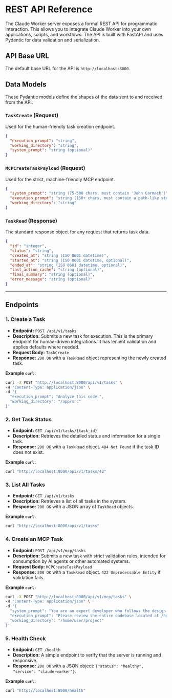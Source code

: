 # REST API Reference

The Claude Worker server exposes a formal REST API for programmatic interaction. This allows you to integrate Claude Worker into your own applications, scripts, and workflows. The API is built with FastAPI and uses Pydantic for data validation and serialization.

## API Base URL

The default base URL for the API is `http://localhost:8000`.

## Data Models

These Pydantic models define the shapes of the data sent to and received from the API.

### `TaskCreate` (Request)

Used for the human-friendly task creation endpoint.

```json
{
  "execution_prompt": "string",
  "working_directory": "string",
  "system_prompt": "string (optional)"
}
```

### `MCPCreateTaskPayload` (Request)

Used for the strict, machine-friendly MCP endpoint.

```json
{
  "system_prompt": "string (75-500 chars, must contain 'John Carmack')",
  "execution_prompt": "string (150+ chars, must contain a path-like string)",
  "working_directory": "string"
}
```

### `TaskRead` (Response)

The standard response object for any request that returns task data.

```json
{
  "id": "integer",
  "status": "string",
  "created_at": "string (ISO 8601 datetime)",
  "started_at": "string (ISO 8601 datetime, optional)",
  "ended_at": "string (ISO 8601 datetime, optional)",
  "last_action_cache": "string (optional)",
  "final_summary": "string (optional)",
  "error_message": "string (optional)"
}
```

---

## Endpoints

### 1. Create a Task

*   **Endpoint:** `POST /api/v1/tasks`
*   **Description:** Submits a new task for execution. This is the primary endpoint for human-driven integrations. It has lenient validation and applies defaults where needed.
*   **Request Body:** `TaskCreate`
*   **Response:** `200 OK` with a `TaskRead` object representing the newly created task.

**Example `curl`:**
```bash
curl -X POST "http://localhost:8000/api/v1/tasks" \
-H "Content-Type: application/json" \
-d '{
  "execution_prompt": "Analyze this code.",
  "working_directory": "/app/src"
}'
```

### 2. Get Task Status

*   **Endpoint:** `GET /api/v1/tasks/{task_id}`
*   **Description:** Retrieves the detailed status and information for a single task.
*   **Response:** `200 OK` with a `TaskRead` object. `404 Not Found` if the task ID does not exist.

**Example `curl`:**
```bash
curl "http://localhost:8000/api/v1/tasks/42"
```

### 3. List All Tasks

*   **Endpoint:** `GET /api/v1/tasks`
*   **Description:** Retrieves a list of all tasks in the system.
*   **Response:** `200 OK` with a JSON array of `TaskRead` objects.

**Example `curl`:**
```bash
curl "http://localhost:8000/api/v1/tasks"
```

### 4. Create an MCP Task

*   **Endpoint:** `POST /api/v1/mcp/tasks`
*   **Description:** Submits a new task with strict validation rules, intended for consumption by AI agents or other automated systems.
*   **Request Body:** `MCPCreateTaskPayload`
*   **Response:** `200 OK` with a `TaskRead` object. `422 Unprocessable Entity` if validation fails.

**Example `curl`:**
```bash
curl -X POST "http://localhost:8000/api/v1/mcp/tasks" \
-H "Content-Type: application/json" \
-d '{
  "system_prompt": "You are an expert developer who follows the design principles of John Carmack. Be direct and concise, focusing on robust and simple solutions.",
  "execution_prompt": "Please review the entire codebase located at /home/user/project/src and identify potential performance bottlenecks. Write your findings to analysis.md.",
  "working_directory": "/home/user/project"
}'
```

### 5. Health Check

*   **Endpoint:** `GET /health`
*   **Description:** A simple endpoint to verify that the server is running and responsive.
*   **Response:** `200 OK` with a JSON object: `{"status": "healthy", "service": "claude-worker"}`.

**Example `curl`:**
```bash
curl "http://localhost:8000/health"
```